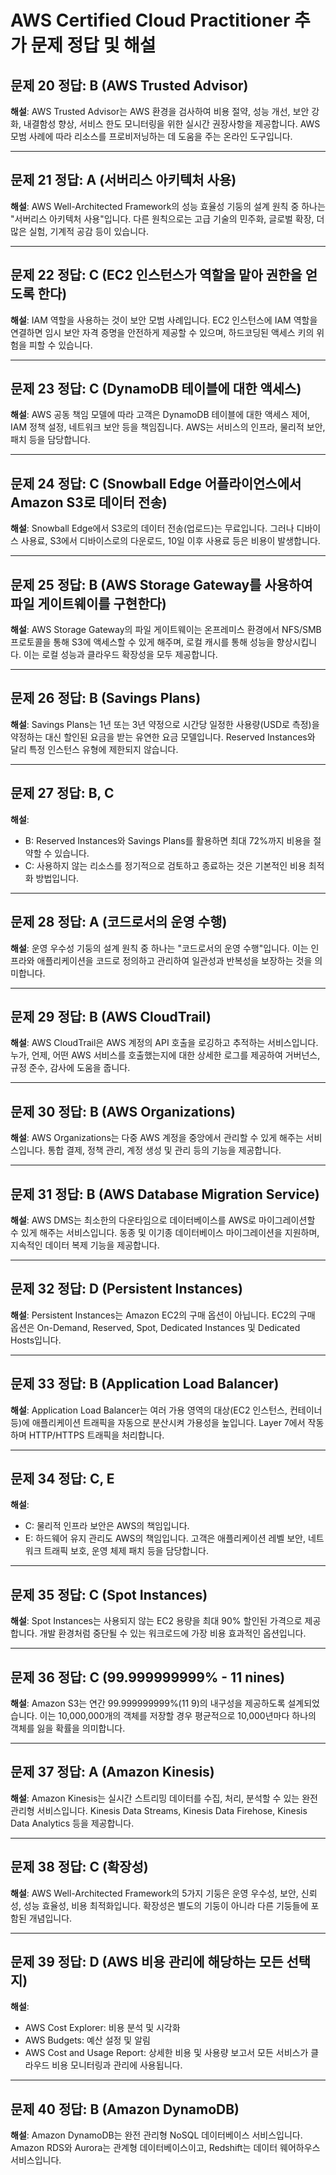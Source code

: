 # AWS Certified Cloud Practitioner 추가 문제 정답 및 해설

## 문제 20 정답: B (AWS Trusted Advisor)
**해설**: AWS Trusted Advisor는 AWS 환경을 검사하여 비용 절약, 성능 개선, 보안 강화, 내결함성 향상, 서비스 한도 모니터링을 위한 실시간 권장사항을 제공합니다. AWS 모범 사례에 따라 리소스를 프로비저닝하는 데 도움을 주는 온라인 도구입니다.

---

## 문제 21 정답: A (서버리스 아키텍처 사용)
**해설**: AWS Well-Architected Framework의 성능 효율성 기둥의 설계 원칙 중 하나는 "서버리스 아키텍처 사용"입니다. 다른 원칙으로는 고급 기술의 민주화, 글로벌 확장, 더 많은 실험, 기계적 공감 등이 있습니다.

---

## 문제 22 정답: C (EC2 인스턴스가 역할을 맡아 권한을 얻도록 한다)
**해설**: IAM 역할을 사용하는 것이 보안 모범 사례입니다. EC2 인스턴스에 IAM 역할을 연결하면 임시 보안 자격 증명을 안전하게 제공할 수 있으며, 하드코딩된 액세스 키의 위험을 피할 수 있습니다.

---

## 문제 23 정답: C (DynamoDB 테이블에 대한 액세스)
**해설**: AWS 공동 책임 모델에 따라 고객은 DynamoDB 테이블에 대한 액세스 제어, IAM 정책 설정, 네트워크 보안 등을 책임집니다. AWS는 서비스의 인프라, 물리적 보안, 패치 등을 담당합니다.

---

## 문제 24 정답: C (Snowball Edge 어플라이언스에서 Amazon S3로 데이터 전송)
**해설**: Snowball Edge에서 S3로의 데이터 전송(업로드)는 무료입니다. 그러나 디바이스 사용료, S3에서 디바이스로의 다운로드, 10일 이후 사용료 등은 비용이 발생합니다.

---

## 문제 25 정답: B (AWS Storage Gateway를 사용하여 파일 게이트웨이를 구현한다)
**해설**: AWS Storage Gateway의 파일 게이트웨이는 온프레미스 환경에서 NFS/SMB 프로토콜을 통해 S3에 액세스할 수 있게 해주며, 로컬 캐시를 통해 성능을 향상시킵니다. 이는 로컬 성능과 클라우드 확장성을 모두 제공합니다.

---

## 문제 26 정답: B (Savings Plans)
**해설**: Savings Plans는 1년 또는 3년 약정으로 시간당 일정한 사용량(USD로 측정)을 약정하는 대신 할인된 요금을 받는 유연한 요금 모델입니다. Reserved Instances와 달리 특정 인스턴스 유형에 제한되지 않습니다.

---

## 문제 27 정답: B, C
**해설**: 
- B: Reserved Instances와 Savings Plans를 활용하면 최대 72%까지 비용을 절약할 수 있습니다.
- C: 사용하지 않는 리소스를 정기적으로 검토하고 종료하는 것은 기본적인 비용 최적화 방법입니다.

---

## 문제 28 정답: A (코드로서의 운영 수행)
**해설**: 운영 우수성 기둥의 설계 원칙 중 하나는 "코드로서의 운영 수행"입니다. 이는 인프라와 애플리케이션을 코드로 정의하고 관리하여 일관성과 반복성을 보장하는 것을 의미합니다.

---

## 문제 29 정답: B (AWS CloudTrail)
**해설**: AWS CloudTrail은 AWS 계정의 API 호출을 로깅하고 추적하는 서비스입니다. 누가, 언제, 어떤 AWS 서비스를 호출했는지에 대한 상세한 로그를 제공하여 거버넌스, 규정 준수, 감사에 도움을 줍니다.

---

## 문제 30 정답: B (AWS Organizations)
**해설**: AWS Organizations는 다중 AWS 계정을 중앙에서 관리할 수 있게 해주는 서비스입니다. 통합 결제, 정책 관리, 계정 생성 및 관리 등의 기능을 제공합니다.

---

## 문제 31 정답: B (AWS Database Migration Service)
**해설**: AWS DMS는 최소한의 다운타임으로 데이터베이스를 AWS로 마이그레이션할 수 있게 해주는 서비스입니다. 동종 및 이기종 데이터베이스 마이그레이션을 지원하며, 지속적인 데이터 복제 기능을 제공합니다.

---

## 문제 32 정답: D (Persistent Instances)
**해설**: Persistent Instances는 Amazon EC2의 구매 옵션이 아닙니다. EC2의 구매 옵션은 On-Demand, Reserved, Spot, Dedicated Instances 및 Dedicated Hosts입니다.

---

## 문제 33 정답: B (Application Load Balancer)
**해설**: Application Load Balancer는 여러 가용 영역의 대상(EC2 인스턴스, 컨테이너 등)에 애플리케이션 트래픽을 자동으로 분산시켜 가용성을 높입니다. Layer 7에서 작동하며 HTTP/HTTPS 트래픽을 처리합니다.

---

## 문제 34 정답: C, E
**해설**: 
- C: 물리적 인프라 보안은 AWS의 책임입니다.
- E: 하드웨어 유지 관리도 AWS의 책임입니다.
고객은 애플리케이션 레벨 보안, 네트워크 트래픽 보호, 운영 체제 패치 등을 담당합니다.

---

## 문제 35 정답: C (Spot Instances)
**해설**: Spot Instances는 사용되지 않는 EC2 용량을 최대 90% 할인된 가격으로 제공합니다. 개발 환경처럼 중단될 수 있는 워크로드에 가장 비용 효과적인 옵션입니다.

---

## 문제 36 정답: C (99.999999999% - 11 nines)
**해설**: Amazon S3는 연간 99.999999999%(11 9)의 내구성을 제공하도록 설계되었습니다. 이는 10,000,000개의 객체를 저장할 경우 평균적으로 10,000년마다 하나의 객체를 잃을 확률을 의미합니다.

---

## 문제 37 정답: A (Amazon Kinesis)
**해설**: Amazon Kinesis는 실시간 스트리밍 데이터를 수집, 처리, 분석할 수 있는 완전 관리형 서비스입니다. Kinesis Data Streams, Kinesis Data Firehose, Kinesis Data Analytics 등을 제공합니다.

---

## 문제 38 정답: C (확장성)
**해설**: AWS Well-Architected Framework의 5가지 기둥은 운영 우수성, 보안, 신뢰성, 성능 효율성, 비용 최적화입니다. 확장성은 별도의 기둥이 아니라 다른 기둥들에 포함된 개념입니다.

---

## 문제 39 정답: D (AWS 비용 관리에 해당하는 모든 선택지)
**해설**: 
- AWS Cost Explorer: 비용 분석 및 시각화
- AWS Budgets: 예산 설정 및 알림
- AWS Cost and Usage Report: 상세한 비용 및 사용량 보고서
모든 서비스가 클라우드 비용 모니터링과 관리에 사용됩니다.

---

## 문제 40 정답: B (Amazon DynamoDB)
**해설**: Amazon DynamoDB는 완전 관리형 NoSQL 데이터베이스 서비스입니다. Amazon RDS와 Aurora는 관계형 데이터베이스이고, Redshift는 데이터 웨어하우스 서비스입니다.
